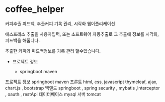# coffee_helper

커피추출 피드백, 추출커피 기록 관리, 시각화 웹어플리케이션

<p>에스프레소 추출을 사용자입력, 또는 소프트웨어 자동추출로 그 추출에 정보를 시각화, 피드백을 해줍니다.</p>
<p>추출한 커피와 피드백정보를 기록 관리 할수있습니다.</p>

<!-- <table>
         <thead>
         </thead>
         <tbody>
                <tr>
                    <th scope="col">프로젝트 정보</th>
                     <td> springboot maven </td>
                </tr>
           
          </tbody>
<table> -->
<ul>
  <li>프로젝트 정보 </li>
      <ul>
        <li>springboot maven  </li>
      </ul>
</ul>

프로젝트 정보 springboot maven 
프론트 html, css, javascript thymeleaf, ajax, chart.js , bootstrap
백앤드 springboot , spring security , mybatis ,Interceptor , oauth , restApi
데이터베이스 mysql
서버 tomcat

